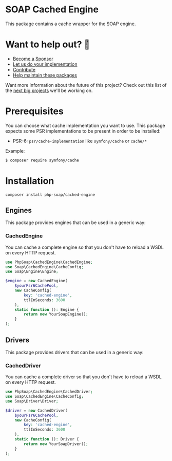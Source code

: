 # SOAP Cached Engine

This package contains a cache wrapper for the SOAP engine.

# Want to help out? 💚

- [Become a Sponsor](https://github.com/php-soap/.github/blob/main/HELPING_OUT.md#sponsor)
- [Let us do your implementation](https://github.com/php-soap/.github/blob/main/HELPING_OUT.md#let-us-do-your-implementation)
- [Contribute](https://github.com/php-soap/.github/blob/main/HELPING_OUT.md#contribute)
- [Help maintain these packages](https://github.com/php-soap/.github/blob/main/HELPING_OUT.md#maintain)

Want more information about the future of this project? Check out this list of the [next big projects](https://github.com/php-soap/.github/blob/main/PROJECTS.md) we'll be working on.

# Prerequisites

You can choose what cache implementation you want to use.
This package expects some PSR implementations to be present in order to be installed:

* PSR-6: `psr/cache-implementation` like `symfony/cache` or `cache/*`

Example:

```sh
$ composer require symfony/cache
```

# Installation

```shell
composer install php-soap/cached-engine
```

## Engines

This package provides engines that can be used in a generic way:

### CachedEngine

You can cache a complete engine so that you don't have to reload a WSDL on every HTTP request.

```php
use PhpSoap\CachedEngine\CachedEngine;
use Soap\CachedEngine\CacheConfig;
use Soap\Engine\Engine;

$engine = new CachedEngine(
    $yourPsr6CachePool,
    new CacheConfig(
        key: 'cached-engine',
        ttlInSeconds: 3600 
    ),
    static function (): Engine {
        return new YourSoapEngine();
    }
);
```

## Drivers

This package provides drivers that can be used in a generic way:

### CachedDriver

You can cache a complete driver so that you don't have to reload a WSDL on every HTTP request.

```php
use PhpSoap\CachedEngine\CachedDriver;
use Soap\CachedEngine\CacheConfig;
use Soap\Driver\Driver;

$driver = new CachedDriver(
    $yourPsr6CachePool,
    new CacheConfig(
        key: 'cached-engine',
        ttlInSeconds: 3600 
    ),
    static function (): Driver {
        return new YourSoapDriver();
    }
);
```
